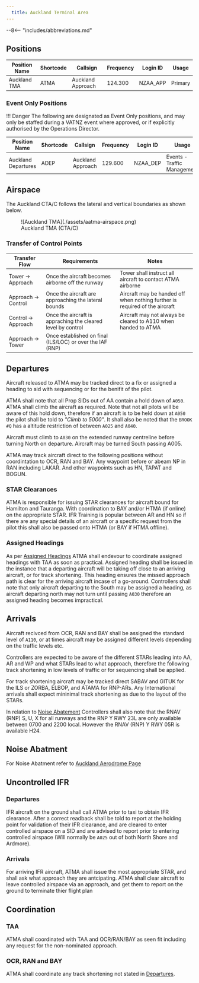 ```yaml
---
  title: Auckland Terminal Area 
---
```


--8<-- "includes/abbreviations.md"

## Positions

| Position Name | Shortcode | Callsign          | Frequency | Login ID | Usage     |
| ------------- | --------- | ----------------- | --------- | -------- | --------- |
| Auckland TMA  | ATMA      | Auckland Approach | 124.300   | NZAA_APP | Primary   |


### Event Only Positions

!!! Danger
    The following are designated as Event Only positions, and may only be staffed during a VATNZ event where approved, or if explicitly authorised by the Operations Director.

| Position Name       | Shortcode | Callsign          | Frequency | Login ID | Usage                       |
| ------------------- | --------- | ----------------- | --------- | -------- | --------------------------- |
| Auckland Departures | ADEP      | Auckland Approach | 129.600   | NZAA_DEP | Events - Traffic Management |

## Airspace

The Auckland CTA/C follows the lateral and vertical boundaries as shown below. 


<figure markdown>
  ![Auckland TMA](./assets/aatma-airspace.png) 
  <figcaption>Auckland TMA (CTA/C)</figcaption>
</figure>

### Transfer of Control Points

|Transfer Flow         | Requirements                                                 | Notes                                                                       | 
| -------------------- | ------------------------------------------------------------ | --------------------------------------------------------------------------- | 
| Tower -> Approach    | Once the aircraft becomes airborne off the runway            | Tower shall instruct all aircraft to contact ATMA airborne                  |
| Approach -> Control  | Once the aircraft are approaching the lateral bounds         | Aircraft may be handed off when nothing further is required of the aircraft | 
| Control -> Approach  | Once the aircraft is appraching the cleared level by control | Aircraft may not always be cleared to A110 when handed to ATMA              | 
| Approach -> Tower    | Once established on final (ILS/LOC) or over the IAF (RNP)    |                                                                             |

## Departures

Aircraft released to ATMA may be tracked direct to a fix or assigned a heading to aid with sequencing or for the benifit of the pilot. 

ATMA shall note that all Prop SIDs out of AA contain a hold down of `A050`. ATMA shall climb the aircraft as required. Note that not all pilots will be aware of this hold down, therefore if an aircraft is to be held down at `A050` the pilot shall be told to *"Climb to 5000"*. It shall also be noted that the `BROOK #Q` has a altitude restriction of between `A025` and `A040`. 

Aircraft must climb to `A030` on the extended runway centreline before turning North on departure. Aircraft may be turned South passing A005. 

ATMA may track aircraft direct to the following positions without coordintation to OCR, RAN and BAY. Any waypoint before or abeam NP in RAN including LAKAR. And other waypoints such as HN, TAPAT and BOGUN. 

### STAR Clearances 

ATMA is responsible for issuing STAR clearances for aircraft bound for Hamilton and Tauranga. With coordination to BAY and/or HTMA (if online) on the appropriate STAR. IFR Training is popular between AR and HN so if there are any special details of an aircraft or a specific request from the pilot this shall also be passed onto HTMA (or BAY if HTMA offline). 

### Assigned Headings 

As per [Assigned Headings](../aerodromes/Class-C/nzaa.md#assigned-headings) ATMA shall endevour to coordinate assigned headings with TAA as soon as practical. Assigned heading shall be issued in the instance that a departing aircraft will be taking off close to an arriving aircraft, or for track shortening. This heading ensures the missed approach path is clear for the arriving aircraft incase of a go-around. Controllers shall note that only aircraft departing to the South may be assigned a heading, as aircraft departing north may not turn until passing `A030` therefore an assigned heading becomes impractical. 


## Arrivals 

Aircraft recivced from OCR, RAN and BAY shall be assigned the standard level of `A110`, or at times aircraft may be assigned different levels depending on the traffic levels etc. 

Controllers are expected to be aware of the different STARs leading into AA, AR and WP and what STARs lead to what approach, therefore the following track shortening in low levels of traffic or for sequencing shall be applied. 

For track shortening aircraft may be tracked direct SABAV and GITUK for the ILS or ZORBA, ELBOP, and ATAMA for RNP-ARs.  Any International arrivals shall expect mininimal track shortening as due to the layout of the STARs. 

In relation to [Noise Abatement](../aerodromes/Class-C/nzaa.md#noise-abatement) Controllers shall also note that the RNAV (RNP) S, U, X  for all runways and the RNP Y RWY 23L are only available between 0700 and 2200 local. However the RNAV (RNP) Y RWY 05R is available H24. 

## Noise Abatment

For Noise Abatment refer to [Auckland Aerodrome Page](../aerodromes/Class-C/nzaa.md#noise-abatement)

## Uncontrolled IFR 

### Departures 

IFR aircraft on the ground shall call ATMA prior to taxi to obtain IFR clearance. After a correct readback shall be told to report at the holding point for validation of their IFR clearance, and are cleared to enter controlled airspace on a SID and are advised to report prior to entering controlled airspace (Will normally be `A025` out of both North Shore and Ardmore). 

### Arrivals

For arriving IFR aircraft, ATMA shall issue the most appropriate STAR, and shall ask what approach they are antcipating. ATMA shall clear aircraft to leave controlled airspace via an approach, and get them to report on the ground to terminate thier flight plan


## Coordination

### TAA

ATMA shall coordinated with TAA and OCR/RAN/BAY as seen fit including any request for the non-nominated approach. 

### OCR, RAN and BAY

ATMA shall coordinate any track shortening not stated in [Departures](../terminal/atma.md#departures). 